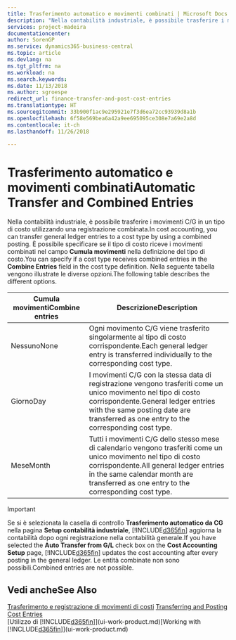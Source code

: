 ```yaml
---
title: Trasferimento automatico e movimenti combinati | Microsoft Docs
description: "Nella contabilità industriale, è possibile trasferire i movimenti C/G in un tipo di costo utilizzando una registrazione combinata. È possibile specificare se il tipo di costo riceve i movimenti combinati nel campo **Cumula movimenti** nella definizione del tipo di costo. Nella seguente tabella vengono illustrate le diverse opzioni."
services: project-madeira
documentationcenter: 
author: SorenGP
ms.service: dynamics365-business-central
ms.topic: article
ms.devlang: na
ms.tgt_pltfrm: na
ms.workload: na
ms.search.keywords: 
ms.date: 11/13/2018
ms.author: sgroespe
redirect_url: finance-transfer-and-post-cost-entries
ms.translationtype: HT
ms.sourcegitcommit: 33b900f1ac9e295921e7f3d6ea72cc93939d8a1b
ms.openlocfilehash: 6f58e569bea6a42a9ee695095ce308e7a69e2a8d
ms.contentlocale: it-ch
ms.lasthandoff: 11/26/2018

---
```

# <a name="automatic-transfer-and-combined-entries"></a><span data-ttu-id="cae39-105">Trasferimento automatico e movimenti combinati</span><span class="sxs-lookup"><span data-stu-id="cae39-105">Automatic Transfer and Combined Entries</span></span>
<span data-ttu-id="cae39-106">Nella contabilità industriale, è possibile trasferire i movimenti C/G in un tipo di costo utilizzando una registrazione combinata.</span><span class="sxs-lookup"><span data-stu-id="cae39-106">In cost accounting, you can transfer general ledger entries to a cost type by using a combined posting.</span></span> <span data-ttu-id="cae39-107">È possibile specificare se il tipo di costo riceve i movimenti combinati nel campo **Cumula movimenti** nella definizione del tipo di costo.</span><span class="sxs-lookup"><span data-stu-id="cae39-107">You can specify if a cost type receives combined entries in the **Combine Entries** field in the cost type definition.</span></span> <span data-ttu-id="cae39-108">Nella seguente tabella vengono illustrate le diverse opzioni.</span><span class="sxs-lookup"><span data-stu-id="cae39-108">The following table describes the different options.</span></span>  

|<span data-ttu-id="cae39-109">Cumula movimenti</span><span class="sxs-lookup"><span data-stu-id="cae39-109">Combine entries</span></span>|<span data-ttu-id="cae39-110">Descrizione</span><span class="sxs-lookup"><span data-stu-id="cae39-110">Description</span></span>|  
|---------------------|-----------------|  
|<span data-ttu-id="cae39-111">Nessuno</span><span class="sxs-lookup"><span data-stu-id="cae39-111">None</span></span>|<span data-ttu-id="cae39-112">Ogni movimento C/G viene trasferito singolarmente al tipo di costo corrispondente.</span><span class="sxs-lookup"><span data-stu-id="cae39-112">Each general ledger entry is transferred individually to the corresponding cost type.</span></span>|  
|<span data-ttu-id="cae39-113">Giorno</span><span class="sxs-lookup"><span data-stu-id="cae39-113">Day</span></span>|<span data-ttu-id="cae39-114">I movimenti C/G con la stessa data di registrazione vengono trasferiti come un unico movimento nel tipo di costo corrispondente.</span><span class="sxs-lookup"><span data-stu-id="cae39-114">General ledger entries with the same posting date are transferred as one entry to the corresponding cost type.</span></span>|  
|<span data-ttu-id="cae39-115">Mese</span><span class="sxs-lookup"><span data-stu-id="cae39-115">Month</span></span>|<span data-ttu-id="cae39-116">Tutti i movimenti C/G dello stesso mese di calendario vengono trasferiti come un unico movimento nel tipo di costo corrispondente.</span><span class="sxs-lookup"><span data-stu-id="cae39-116">All general ledger entries in the same calendar month are transferred as one entry to the corresponding cost type.</span></span>|  

> [!IMPORTANT]  
>  <span data-ttu-id="cae39-117">Se si è selezionata la casella di controllo **Trasferimento automatico da CG** nella pagina **Setup contabilità industriale**, [!INCLUDE[d365fin](includes/d365fin_md.md)] aggiorna la contabilità dopo ogni registrazione nella contabilità generale.</span><span class="sxs-lookup"><span data-stu-id="cae39-117">If you have selected the **Auto Transfer from G/L** check box on the **Cost Accounting Setup** page, [!INCLUDE[d365fin](includes/d365fin_md.md)] updates the cost accounting after every posting in the general ledger.</span></span> <span data-ttu-id="cae39-118">Le entità combinate non sono possibili.</span><span class="sxs-lookup"><span data-stu-id="cae39-118">Combined entries are not possible.</span></span>  

## <a name="see-also"></a><span data-ttu-id="cae39-119">Vedi anche</span><span class="sxs-lookup"><span data-stu-id="cae39-119">See Also</span></span>  
 <span data-ttu-id="cae39-120">[Trasferimento e registrazione di movimenti di costi](finance-transfer-and-post-cost-entries.md) </span><span class="sxs-lookup"><span data-stu-id="cae39-120">[Transferring and Posting Cost Entries](finance-transfer-and-post-cost-entries.md) </span></span>  
 <span data-ttu-id="cae39-121">[Utilizzo di [!INCLUDE[d365fin](includes/d365fin_md.md)]](ui-work-product.md)</span><span class="sxs-lookup"><span data-stu-id="cae39-121">[Working with [!INCLUDE[d365fin](includes/d365fin_md.md)]](ui-work-product.md)</span></span>

